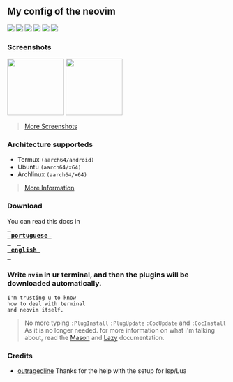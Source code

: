 ## My config of the neovim

<p>
    <a href="https://github/whyakari/actions/workflow/status"><img src="https://img.shields.io/github/actions/workflow/status/whyakari/nvim/release.yml?colorA=1e1e28&colorB=b7bdf8&style=for-the-badge"></a>
    <a href="https://github/downloads/whyakari/nvim/total"><img src="https://img.shields.io/github/downloads/whyakari/nvim/total?colorA=1e1e28&colorB=fedcba&style=for-the-badge&logo=starship style=for-the-badge"></a>
    <a href="https://github.com/whyakari/nvim/stargazers"><img src="https://img.shields.io/github/stars/whyakari/nvim?colorA=1e1e28&colorB=c9cbff&style=for-the-badge&logo=starship style=for-the-badge"></a>
    <a href="https://github.com/whyakari/nvim/issues"><img src="https://img.shields.io/github/issues/whyakari/nvim?colorA=1e1e28&colorB=dd577a&style=for-the-badge"></a>
    <a href="https://github.com/whyakari/nvim/contributors"><img src="https://img.shields.io/github/contributors/whyakari/nvim?colorA=1e1e28&colorB=b0e0e6&style=for-the-badge"></a>
    <a href="https://github.com/whyakari/nvim/releases/tag/latest">
  <img src="https://img.shields.io/github/v/release/whyakari/nvim?colorA=1e1e28&colorB=9595ff&style=for-the-badge&logo=starship style=for-the-badge"></a>

</p>

### Screenshots
<p float="left">
    <img src="https://github.com/whyakari/nvim/assets/58480908/a686ac3b-1f16-4394-8f12-11b2ad6a1088" width=130/>
    <img src="https://github.com/whyakari/nvim/assets/58480908/660e91a8-84e7-4103-b05a-9165f7b8549d" width=130/>

</p>

> [More Screenshots](https://github.com/whyakari/nvim/blob/main/screenshots/README.md)

### Architecture supporteds
- Termux ```(aarch64/android)```
- Ubuntu ```(aarch64/x64)```
- Archlinux ```(aarch64/x64)```
> [More Information](https://github.com/whyakari/nvim/blob/main/docs/pt_br.md#support-version)

### Download
   You can read this docs in <br>
   **[<kbd> <br> portuguese <br> </kbd>](https://github.com/whyakari/nvim/blob/main/docs/pt_br.md)**&emsp;**[<kbd> <br> english <br> </kbd>](https://github.com/whyakari/nvim/blob/main/docs/en_us.md)**

### Write ```nvim``` in ur terminal, and then the plugins will be downloaded automatically.
    I'm trusting u to know 
    how to deal with terminal 
    and neovim itself.
> No more typing 
>    `:PlugInstall`
>    `:PlugUpdate`
>    `:CocUpdate` and `:CocInstall`
> As it is no longer needed.
> for more information on what I'm talking about, read the [Mason](https://github.com/williamboman/mason-lspconfig.nvim) and [Lazy](https://github.com/dundalek/lazy-lsp.nvim) documentation.

### Credits
 - [outragedline](https://github.com/outragedline) Thanks for the help with the setup for lsp/Lua
